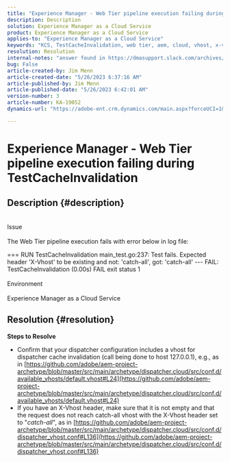 ```yaml
---
title: "Experience Manager - Web Tier pipeline execution failing during TestCacheInvalidation"
description: Description
solution: Experience Manager as a Cloud Service
product: Experience Manager as a Cloud Service
applies-to: "Experience Manager as a Cloud Service"
keywords: "KCS, TestCacheInvalidation, web tier, aem, cloud, vhost, x-vhost, troubleshooting, Experience Manager, pipeline execution failing, fail"
resolution: Resolution
internal-notes: "answer found in https://dmasupport.slack.com/archives/C013SBSHPKK/p1645102872540889?thread_ts=1645102277.855389&cid=C013SBSHPKK"
bug: False
article-created-by: Jim Menn
article-created-date: "5/26/2023 6:37:16 AM"
article-published-by: Jim Menn
article-published-date: "5/26/2023 6:42:01 AM"
version-number: 3
article-number: KA-19052
dynamics-url: "https://adobe-ent.crm.dynamics.com/main.aspx?forceUCI=1&pagetype=entityrecord&etn=knowledgearticle&id=29aca2bb-8ffb-ed11-8849-6045bd0065b6"

---
```

# Experience Manager - Web Tier pipeline execution failing during TestCacheInvalidation

## Description {#description}

<br>Issue<br><br>
The Web Tier pipeline execution fails with error below in log file:

=== RUN TestCacheInvalidation
 main_test.go:237: Test fails. Expected header 'X-Vhost' to be existing and not: 'catch-all', got: 'catch-all'
 --- FAIL: TestCacheInvalidation (0.00s)
 FAIL
 exit status 1
<br><br>Environment<br><br>
Experience Manager as a Cloud Service


## Resolution {#resolution}


<b>Steps to Resolve</b>

- Confirm that your dispatcher configuration includes a vhost for dispatcher cache invalidation (call being done to host 127.0.0.1), e.g., as in [https://github.com/adobe/aem-project-archetype/blob/master/src/main/archetype/dispatcher.cloud/src/conf.d/available_vhosts/default.vhost#L24](https://github.com/adobe/aem-project-archetype/blob/master/src/main/archetype/dispatcher.cloud/src/conf.d/available_vhosts/default.vhost#L24)
- If you have an X-Vhost header, make sure that it is not empty and that the request does not reach catch-all vhost with the X-Vhost header set to "*catch-all*", as in [https://github.com/adobe/aem-project-archetype/blob/master/src/main/archetype/dispatcher.cloud/src/conf.d/dispatcher_vhost.conf#L136](https://github.com/adobe/aem-project-archetype/blob/master/src/main/archetype/dispatcher.cloud/src/conf.d/dispatcher_vhost.conf#L136)

